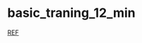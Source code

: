 # basic_traning_12_min

[REF](https://www.youtube.com/watch?v=1xipg02Wu8s&list=PLNYW2WVfrOV-rTpTW-8SyHHbNCqCEY0e6&index=4&ab_channel=Fireship)
